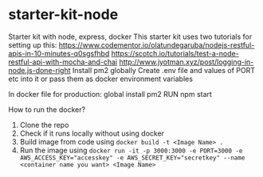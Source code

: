 # starter-kit-node
Starter kit with node, express, docker 
This starter kit uses two tutorials for setting up this:
https://www.codementor.io/olatundegaruba/nodejs-restful-apis-in-10-minutes-q0sgsfhbd
https://scotch.io/tutorials/test-a-node-restful-api-with-mocha-and-chai
http://www.jyotman.xyz/post/logging-in-node.js-done-right
Install pm2 globally
Create .env file and values of PORT etc into it or pass them as docker environment variables


In docker file for production:
global install pm2
RUN npm start


How to run the docker?
1. Clone the repo
2. Check if it runs locally without using docker
3. Build image from code using `docker build -t <Image Name> .`
4. Run the image using `docker run -it -p 3000:3000 -e PORT=3000 -e AWS_ACCESS_KEY="accesskey" -e AWS_SECRET_KEY="secretkey" --name <container name you want> <Image Name>` 



